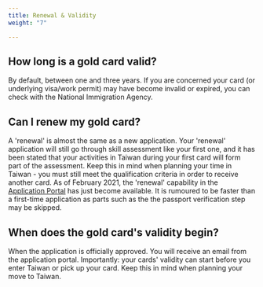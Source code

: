 ```yaml
---
title: Renewal & Validity
weight: "7"

---
```

<!--- (c) Tom Fifield, licensed under a
Creative Commons Attribution-NonCommercial-ShareAlike 4.0 International License. -->

## How long is a gold card valid?

By default, between one and three years. If you are concerned your card (or underlying visa/work
permit) may have become invalid or expired, you can check with the National Immigration Agency.

## Can I renew my gold card?

A 'renewal' is almost the same as a new application. Your 'renewal' application will
still go through skill assessment like your first one, and it has been stated that
your activities in Taiwan during your first card will form part of the assessment.
Keep this in mind when planning your time in Taiwan - you must still meet the
qualification criteria in order to receive another card.
As of February 2021, the 'renewal' capability in the [Application Portal](https://coa.immigration.gov.tw/coa-frontend/four-in-one/entry/golden-card) has just become available.
It is rumoured to be faster than a first-time application as parts such as the the
passport verification step may be skipped.

## When does the gold card's validity begin?

When the application is officially approved. You will receive an email from the application portal.
Importantly: your cards' validity can start before you enter Taiwan or pick up your card. Keep
this in mind when planning your move to Taiwan.

